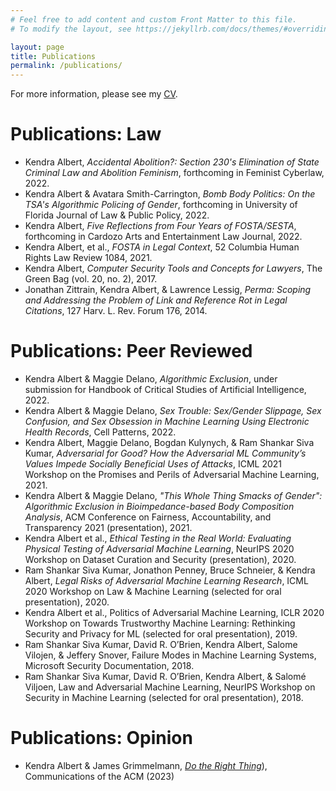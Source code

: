```yaml
---
# Feel free to add content and custom Front Matter to this file.
# To modify the layout, see https://jekyllrb.com/docs/themes/#overriding-theme-defaults

layout: page
title: Publications
permalink: /publications/
---
```


For more information, please see my [CV](../Kendra_CV_8-13-22.pdf).

# Publications: Law

- Kendra Albert, *Accidental Abolition?: Section 230's Elimination of State Criminal Law and Abolition Feminism*, forthcoming in Feminist Cyberlaw, 2022.
- Kendra Albert & Avatara Smith-Carrington, *Bomb Body Politics: On the TSA's Algorithmic Policing of Gender*, forthcoming in University of Florida Journal of Law & Public Policy, 2022.
- Kendra Albert, *Five Reflections from Four Years of FOSTA/SESTA*, forthcoming in Cardozo Arts and Entertainment Law Journal, 2022.
- Kendra Albert, et al., *FOSTA in Legal Context*, 52 Columbia Human Rights Law Review 1084, 2021.
- Kendra Albert, *Computer Security Tools and Concepts for Lawyers*, The Green Bag (vol. 20, no. 2), 2017.
- Jonathan Zittrain, Kendra Albert, & Lawrence Lessig, *Perma: Scoping and Addressing the Problem of Link and Reference Rot in Legal Citations*, 127 Harv. L. Rev. Forum 176, 2014.

# Publications: Peer Reviewed

- Kendra Albert & Maggie Delano, *Algorithmic Exclusion*, under submission for Handbook of Critical Studies of Artificial Intelligence, 2022.
- Kendra Albert & Maggie Delano, *Sex Trouble: Sex/Gender Slippage, Sex Confusion, and Sex Obsession in Machine Learning Using Electronic Health Records*, Cell Patterns, 2022.
- Kendra Albert, Maggie Delano, Bogdan Kulynych, & Ram Shankar Siva Kumar, *Adversarial for Good? How the Adversarial ML Community’s Values Impede Socially Beneficial Uses of Attacks*, ICML 2021 Workshop on the Promises and Perils of Adversarial Machine Learning, 2021.
- Kendra Albert & Maggie Delano, *"This Whole Thing Smacks of Gender": Algorithmic Exclusion in Bioimpedance-based Body Composition Analysis*, ACM Conference on Fairness, Accountability, and Transparency 2021 (presentation), 2021.
- Kendra Albert et al., *Ethical Testing in the Real World: Evaluating Physical Testing of Adversarial Machine Learning*, NeurIPS 2020 Workshop on Dataset Curation and Security (presentation), 2020.
- Ram Shankar Siva Kumar, Jonathon Penney, Bruce Schneier, & Kendra Albert, *Legal Risks of Adversarial Machine Learning Research*, ICML 2020 Workshop on Law & Machine Learning (selected for oral presentation), 2020.
- Kendra Albert et al., Politics of Adversarial Machine Learning, ICLR 2020 Workshop on Towards Trustworthy Machine Learning: Rethinking Security and Privacy for ML (selected for oral presentation), 2019.
- Ram Shankar Siva Kumar, David R. O’Brien, Kendra Albert, Salome Vilojen, & Jeffery Snover, Failure Modes in Machine Learning Systems, Microsoft Security Documentation, 2018.
- Ram Shankar Siva Kumar, David R. O’Brien, Kendra Albert, & Salomé Viljoen, Law and Adversarial Machine Learning, NeurIPS Workshop on Security in Machine Learning (selected for oral presentation), 2018.

# Publications: Opinion
- Kendra Albert & James Grimmelmann, [*Do the Right Thing*](../Do_The_Right_Thing.pdf)), Communications of the ACM (2023)
